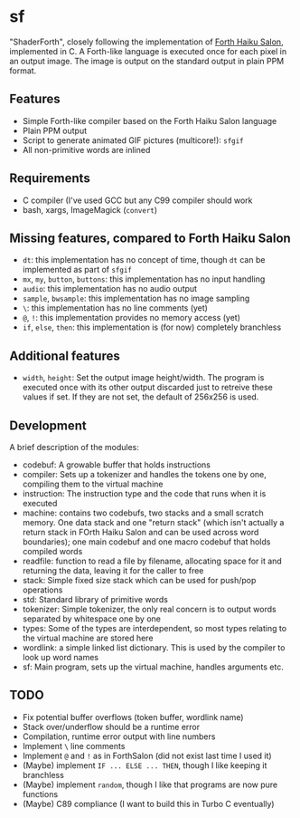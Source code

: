 sf
==

"ShaderForth", closely following the implementation of [Forth Haiku
Salon], implemented in C. A Forth-like language is executed once for
each pixel in an output image. The image is output on the standard
output in plain PPM format.

Features
--------

-   Simple Forth-like compiler based on the Forth Haiku Salon language
-   Plain PPM output
-   Script to generate animated GIF pictures (multicore!): `sfgif`
-   All non-primitive words are inlined

Requirements
------------

-   C compiler (I've used GCC but any C99 compiler should work
-   bash, xargs, ImageMagick (`convert`)

Missing features, compared to Forth Haiku Salon
-----------------------------------------------

-   `dt`: this implementation has no concept of time, though `dt` can be
    implemented as part of `sfgif`
-   `mx`, `my`, `button`, `buttons`: this implementation has no input
    handling
-   `audio`: this implementation has no audio output
-   `sample`, `bwsample`: this implementation has no image sampling
-   `\`: this implementation has no line comments (yet)
-   `@`, `!`: this implementation provides no memory access (yet)
-   `if`, `else`, `then`: this implementation is (for now) completely
    branchless

Additional features
-------------------

-   `width`, `height`: Set the output image height/width. The program is
    executed once with its other output discarded just to retreive these
    values if set. If they are not set, the default of 256x256 is used.

Development
-----------

A brief description of the modules:

-   codebuf: A growable buffer that holds instructions
-   compiler: Sets up a tokenizer and handles the tokens one by one,
    compiling them to the virtual machine
-   instruction: The instruction type and the code that runs when it is
    executed
-   machine: contains two codebufs, two stacks and a small scratch
    memory. One data stack and one "return stack" (which isn't actually
    a return stack in FOrth Haiku Salon and can be used across word
    boundaries); one main codebuf and one macro codebuf that holds
    compiled words
-   readfile: function to read a file by filename, allocating space for
    it and returning the data, leaving it for the caller to free
-   stack: Simple fixed size stack which can be used for push/pop
    operations
-   std: Standard library of primitive words
-   tokenizer: Simple tokenizer, the only real concern is to output
    words separated by whitespace one by one
-   types: Some of the types are interdependent, so most types relating
    to the virtual machine are stored here
-   wordlink: a simple linked list dictionary. This is used by the
    compiler to look up word names
-   sf: Main program, sets up the virtual machine, handles arguments
    etc.

TODO
----

-   Fix potential buffer overflows (token buffer, wordlink name)
-   Stack over/underflow should be a runtime error
-   Compilation, runtime error output with line numbers
-   Implement `\` line comments
-   Implement `@` and `!` as in ForthSalon (did not exist last time I
    used it)
-   (Maybe) implement `IF ... ELSE ... THEN`, though I like keeping it
    branchless
-   (Maybe) implement `random`, though I like that programs are now pure
    functions
-   (Maybe) C89 compliance (I want to build this in Turbo C eventually)

  [Forth Haiku Salon]: https://forthsalon.appspot.com/
